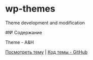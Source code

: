 # wp-themes
Theme development and modification

#№ Содержание

Theme - A&H

[Посмотреть тему](https://ah.webcomplete.io/) | [Код темы - GitHub](https://github.com/DmitriyChiroky/wp-themes/tree/main/ah_theme)
